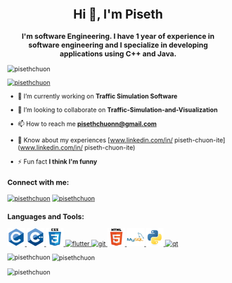 <h1 align="center">Hi 👋, I'm Piseth</h1>
<h3 align="center">I'm software Engineering. I have 1 year of experience in software engineering and I specialize in developing applications using C++ and Java.</h3>

<p align="left"> <img src="https://komarev.com/ghpvc/?username=pisethchuon&label=Profile%20views&color=0e75b6&style=flat" alt="pisethchuon" /> </p>

<p align="left"> <a href="https://twitter.com/pisethchuon" target="blank"><img src="https://img.shields.io/twitter/follow/pisethchuon?logo=twitter&style=for-the-badge" alt="pisethchuon" /></a> </p>

- 🔭 I’m currently working on **Traffic Simulation Software**

- 👯 I’m looking to collaborate on **Traffic-Simulation-and-Visualization**

- 📫 How to reach me **pisethchuonn@gmail.com**

- 📄 Know about my experiences [www.linkedin.com/in/ piseth-chuon-ite](www.linkedin.com/in/ piseth-chuon-ite)

- ⚡ Fun fact **I think I'm funny**

<h3 align="left">Connect with me:</h3>
<p align="left">
<a href="https://twitter.com/pisethchuon" target="blank"><img align="center" src="https://raw.githubusercontent.com/rahuldkjain/github-profile-readme-generator/master/src/images/icons/Social/twitter.svg" alt="pisethchuon" height="30" width="40" /></a>
<a href="https://linkedin.com/in/pisethchuon" target="blank"><img align="center" src="https://raw.githubusercontent.com/rahuldkjain/github-profile-readme-generator/master/src/images/icons/Social/linked-in-alt.svg" alt="pisethchuon" height="30" width="40" /></a>
</p>

<h3 align="left">Languages and Tools:</h3>
<p align="left"> <a href="https://www.cprogramming.com/" target="_blank" rel="noreferrer"> <img src="https://raw.githubusercontent.com/devicons/devicon/master/icons/c/c-original.svg" alt="c" width="40" height="40"/> </a> <a href="https://www.w3schools.com/cpp/" target="_blank" rel="noreferrer"> <img src="https://raw.githubusercontent.com/devicons/devicon/master/icons/cplusplus/cplusplus-original.svg" alt="cplusplus" width="40" height="40"/> </a> <a href="https://www.w3schools.com/css/" target="_blank" rel="noreferrer"> <img src="https://raw.githubusercontent.com/devicons/devicon/master/icons/css3/css3-original-wordmark.svg" alt="css3" width="40" height="40"/> </a> <a href="https://flutter.dev" target="_blank" rel="noreferrer"> <img src="https://www.vectorlogo.zone/logos/flutterio/flutterio-icon.svg" alt="flutter" width="40" height="40"/> </a> <a href="https://git-scm.com/" target="_blank" rel="noreferrer"> <img src="https://www.vectorlogo.zone/logos/git-scm/git-scm-icon.svg" alt="git" width="40" height="40"/> </a> <a href="https://www.w3.org/html/" target="_blank" rel="noreferrer"> <img src="https://raw.githubusercontent.com/devicons/devicon/master/icons/html5/html5-original-wordmark.svg" alt="html5" width="40" height="40"/> </a> <a href="https://www.mysql.com/" target="_blank" rel="noreferrer"> <img src="https://raw.githubusercontent.com/devicons/devicon/master/icons/mysql/mysql-original-wordmark.svg" alt="mysql" width="40" height="40"/> </a> <a href="https://www.python.org" target="_blank" rel="noreferrer"> <img src="https://raw.githubusercontent.com/devicons/devicon/master/icons/python/python-original.svg" alt="python" width="40" height="40"/> </a> <a href="https://www.qt.io/" target="_blank" rel="noreferrer"> <img src="https://upload.wikimedia.org/wikipedia/commons/0/0b/Qt_logo_2016.svg" alt="qt" width="40" height="40"/> </a> </p>

<p><img align="left" src="https://github-readme-stats.vercel.app/api/top-langs?username=pisethchuon&show_icons=true&locale=en&layout=compact" alt="pisethchuon" /></p>

<p>&nbsp;<img align="center" src="https://github-readme-stats.vercel.app/api?username=pisethchuon&show_icons=true&locale=en" alt="pisethchuon" /></p>

<p><img align="center" src="https://github-readme-streak-stats.herokuapp.com/?user=pisethchuon&" alt="pisethchuon" /></p>
